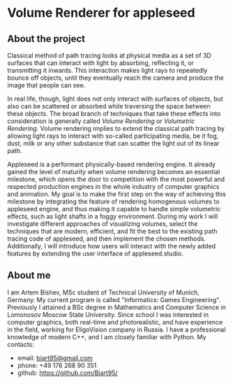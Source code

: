 # Volume Renderer for appleseed

## About the project
Classical method of path tracing looks at physical media as a set of 3D surfaces that can interact with light by absorbing, 
reflecting it, or transmitting it inwards. This interaction makes light rays to repeatedly bounce off objects, until they 
eventually reach the camera and produce the image that people can see.

In real life, though, light does not only interact with surfaces of objects, but also can be scattered or absorbed while traversing 
the space between these objects. The broad branch of techniques that take these effects into consideration is generally called 
_Volume Rendering_ or _Volumetric Rendering_. Volume rendering implies to extend the classical path tracing by allowing light rays 
to interact with so-called participating media, be it fog, dust, milk or any other substance that can scatter the light out of its 
linear path.

Appleseed is a performant physically-based rendering engine. It already gained the level of maturity when volume rendering becomes 
an essential milestone, which opens the door to competition with the most powerful and respected production engines in the whole 
industry of computer graphics and animation. My goal is to make the first step on the way of achieving this milestone by 
integrating the feature of rendering homogenous volumes to appleseed engine, and thus making it capable to handle simple volumetric 
effects, such as light shafts in a foggy environment. During my work I will investigate different approaches of visualizing volumes, 
select the techniques that are modern, efficient, and fit the best to the existing path tracing code of appleseed, and then 
implement the chosen methods. Additionally, I will introduce how users will interact with the newly added features by extending the 
user interface of appleseed.studio.

## About me
I am Artem Bishev, MSc student of Technical University of Munich, Germany. My current program is called "Informatics: Games Engineering". Previously I attained a BSc degree in Mathematics and Computer Science in Lomonosov Moscow State University.
Since school I was interested in computer graphics, both real-time and photorealistic, and have experience in the field, working for EligoVision company in Russia. I have a professional knowledge of modern C++, and I am closely familiar with Python.
My contacts:
* email: biart95@gmail.com
* phone: +49 176 268 90 351
* github: https://github.com/Biart95/
